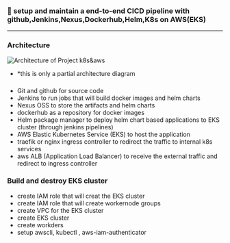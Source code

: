 ### :camel: setup and maintain a end-to-end CICD pipeline with github,Jenkins,Nexus,Dockerhub,Helm,K8s on AWS(EKS)
---
### Architecture 
![Architecture of Project k8s&aws](https://i.gyazo.com/6e66f96059ab7628491ae496bc595bf6.png)

* *this is only a partial architecture diagram

### 
* Git and github for source code 
* Jenkins to run jobs that will build docker images and helm charts
* Nexus OSS to store the artifacts and helm charts
* dockerhub as a repository for docker images 
* Helm package manager to deploy helm chart based applications to EKS cluster (through jenkins pipelines)
* AWS Elastic Kubernetes Service (EKS) to host the application 
* traefik or nginx ingress controller to redirect the traffic to internal k8s services
* aws ALB (Application Load Balancer) to receive the external traffic and redirect to ingress controller

### Build and destroy EKS cluster
* create IAM role that will creat the EKS cluster
* create IAM role that will create workernode groups
* create VPC for the EKS cluster
* create EKS cluster
* create workders
* setup awscli, kubectl , aws-iam-authenticator